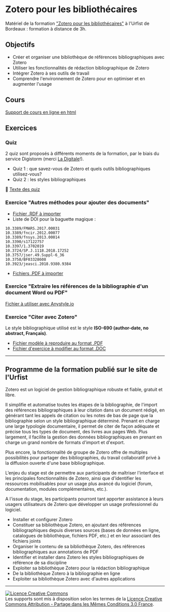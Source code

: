 # Zotero pour les bibliothécaires

Matériel de la formation ["Zotero pour les bibliothécaires"](https://sygefor.reseau-urfist.fr/#/training/10804/13272?from=true) à l'Urfist de Bordeaux : formation à distance de 3h.

## Objectifs

* Créer et organiser une bibliothèque de références bibliographiques avec Zotero
* Utiliser les fonctionnalités de rédaction bibliographique de Zotero
* Intégrer Zotero à ses outils de travail
* Comprendre l'environnement de Zotero pour en optimiser et en augmenter l'usage

## Cours

[Support de cours en ligne en html](https://github.com/fflamerie/zotero_bibpro_dist/blob/main/docs/zotero_bibpro_dist_COURS.md)


## Exercices
### Quiz
2 quiz sont proposés à différents moments de la formation, par le biais du service Digistorm (merci [La Digitale](https://ladigitale.dev/)!).

* Quiz 1 : que savez-vous de Zotero et quels outils bibliographiques utilisez-vous?
* Quiz 2 : les styles bibliographiques

🎯 [Texte des quiz](https://github.com/fflamerie/zotero_bibpro_dist/blob/main/docs/zotero_bibpro_quiz.md)


### Exercice "Autres méthodes pour ajouter des documents"
  * [Fichier .RDF à importer](https://github.com/fflamerie/zotero_bibpro_dist/blob/main/docs/zotero_bibpro_import.rdf)
  * Liste de DOI pour la baguette magique :

```
10.3389/FMARS.2017.00031
10.3389/fncir.2012.00077
10.3389/fnsys.2013.00014
10.3390/s17122757
10.3397/1.3702019
10.3724/SP.J.1118.2018.17252
10.3757/jser.49.Suppl-6_36
10.3758/BF03328608
10.3923/jeasci.2018.9380.9384
```
  * [Fichiers .PDF à importer](https://github.com/fflamerie/zotero_bibpro_dist/tree/main/docs/import-PDF)

### Exercice "Extraire les références de la bibliographie d'un document Word ou PDF"

[Fichier à utiliser avec Anystyle.io](https://github.com/fflamerie/zotero_bibpro_dist/blob/main/docs/zotero_bibpro_ex_anystyle.docx)

### Exercice "Citer avec Zotero"

Le style bibliographique utilisé est le style **ISO-690 (author-date, no abstract, Français)**.

* [Fichier modèle à reproduire au format .PDF](https://github.com/fflamerie/zotero_bibpro_dist/blob/main/docs/zotero_bibpro_CITER_MODELE.pdf)
* [Fichier d'exercice à modifier au format .DOC](https://github.com/fflamerie/zotero_bibpro_dist/blob/main/docs/zotero_bibpro_CITER_EXERCICE.doc)


***
## Programme de la formation publié sur le site de l'Urfist

Zotero est un logiciel de gestion bibliographique robuste et fiable, gratuit et libre.

Il simplifie et automatise toutes les étapes de la bibliographie, de l'import des références bibliographiques à leur citation dans un document rédigé, en générant tant les appels de citation ou les notes de bas de page que la bibliographie selon un style bibliographique déterminé. Prenant en charge une large typologie documentaire, il permet de citer de façon adéquate et précise tous les types de document, des livres aux pages Web. Plus largement, il facilite la gestion des données bibliographiques en prenant en charge un grand nombre de formats d'import et d'export.

Plus encore, la fonctionnalité de groupe de Zotero offre de multiples possibilités pour partager des bibliographies, du travail collaboratif privé à la diffusion ouverte d'une base bibliographique.

L’enjeu du stage est de permettre aux participants de maîtriser l'interface et les principales fonctionnalités de Zotero, ainsi que d'identifier les ressources mobilisables pour un usage plus avancé du logiciel (forum, documentation, modules complémentaires, etc.).

A l'issue du stage, les participants pourront tant apporter assistance à leurs usagers utilisateurs de Zotero que développer un usage professionnel du logiciel.

* Installer et configurer Zotero
* Constituer sa bibliothèque Zotero, en ajoutant des références bibliographiques depuis diverses sources (bases de données en ligne, catalogues de bibliothèque, fichiers PDF, etc.) et en leur associant des fichiers joints
* Organiser le contenu de sa bibliothèque Zotero, des références bibliographiques aux annotations de PDF
* Identifier et installer dans Zotero les styles bibliographiques de référence de sa discipline
* Exploiter sa bibliothèque Zotero pour la rédaction bibliographique
* De la bibliothèque Zotero à la bibliographie en ligne
* Exploiter sa bibliothèque Zotero avec d'autres applications


***

<a rel="license" href="http://creativecommons.org/licenses/by-sa/3.0/fr/"><img alt="Licence Creative Commons" style="border-width:0" src="https://i.creativecommons.org/l/by-sa/3.0/fr/88x31.png" /></a><br />Les supports sont mis à disposition selon les termes de la <a rel="license" href="http://creativecommons.org/licenses/by-sa/3.0/fr/">Licence Creative Commons Attribution -  Partage dans les Mêmes Conditions 3.0 France</a>.
